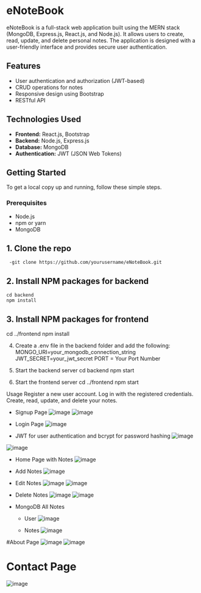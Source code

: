 # eNoteBook

eNoteBook is a full-stack web application built using the MERN stack (MongoDB, Express.js, React.js, and Node.js). It allows users to create, read, update, and delete personal notes. The application is designed with a user-friendly interface and provides secure user authentication.


## Features

- User authentication and authorization (JWT-based)
- CRUD operations for notes
- Responsive design using Bootstrap
- RESTful API

   
## Technologies Used

- **Frontend:** React.js, Bootstrap
- **Backend:** Node.js, Express.js
- **Database:** MongoDB
- **Authentication:** JWT (JSON Web Tokens)

## Getting Started

To get a local copy up and running, follow these simple steps.

### Prerequisites

- Node.js
- npm or yarn
- MongoDB


## 1. Clone the repo
     -git clone https://github.com/yourusername/eNoteBook.git

## 2. Install NPM packages for backend
    cd backend
    npm install

## 3. Install NPM packages for frontend
   cd ../frontend
   npm install

4. Create a .env file in the backend folder and add the following:
    MONGO_URI=your_mongodb_connection_string
    JWT_SECRET=your_jwt_secret
    PORT = Your Port Number

5. Start the backend server
   cd backend
   npm start

6. Start the frontend server
   cd ../frontend
   npm start

Usage
Register a new user account.
Log in with the registered credentials.
Create, read, update, and delete your notes.




- Signup Page 
![image](https://github.com/rohitsqwqqeq/ufy/assets/146983138/81ffbe7e-e39a-46c2-a838-82f7e3cf10ec)  ![image](https://github.com/rohitsqwqqeq/ufy/assets/146983138/7ecab3e6-dc07-490d-9703-9fe2ac543184)



- Login Page 
![image](https://github.com/rohitsqwqqeq/ufy/assets/146983138/fde298ef-a441-4b7a-944e-72cc30e4c042) 

- JWT for user authentication and bcrypt for password hashing 
![image](https://github.com/rohitsqwqqeq/ufy/assets/146983138/6a4572a1-3d64-48cc-b4ad-1622e6cebcdd)

![image](https://github.com/rohitsqwqqeq/ufy/assets/146983138/f500beb5-7ce7-4018-99d6-0518298f9182)


- Home Page with Notes 
![image](https://github.com/rohitsqwqqeq/ufy/assets/146983138/ce6f3a0a-c0c8-4e91-bed6-47747106a4f0)

- Add Notes 
![image](https://github.com/rohitsqwqqeq/ufy/assets/146983138/7242493a-7642-4ba4-96e7-bc49aeeb010e)


- Edit Notes
![image](https://github.com/rohitsqwqqeq/ufy/assets/146983138/1ef7e221-6520-4f67-89de-2f86cc1f0966) ![image](https://github.com/rohitsqwqqeq/ufy/assets/146983138/b81b95dc-760f-4f6a-a324-7fba8d98be58)

- Delete Notes
![image](https://github.com/rohitsqwqqeq/ufy/assets/146983138/733a3473-6d13-4e2c-9a5c-8fd0a1fffd5c) ![image](https://github.com/rohitsqwqqeq/ufy/assets/146983138/bec53b7d-3db1-4834-9d7b-2461247ce4ce)

- MongoDB All Notes
   - User
  ![image](https://github.com/rohitsqwqqeq/ufy/assets/146983138/96e760ff-1959-4530-8d22-aa459f13728a)

   - Notes
     ![image](https://github.com/rohitsqwqqeq/ufy/assets/146983138/e7cf44de-22ff-4734-8612-43ba7968eecc)


#About Page
![image](https://github.com/rohitsqwqqeq/ufy/assets/146983138/d2d8b0d9-9998-4ab5-bb2f-32fa8a9d3d0a)   ![image](https://github.com/rohitsqwqqeq/ufy/assets/146983138/a0cda777-9ef3-4101-a03b-0161dc6c2613)



# Contact Page 
![image](https://github.com/rohitsqwqqeq/ufy/assets/146983138/c9713b63-9f4b-4efd-8a9d-4ea8e3bd3a89)

